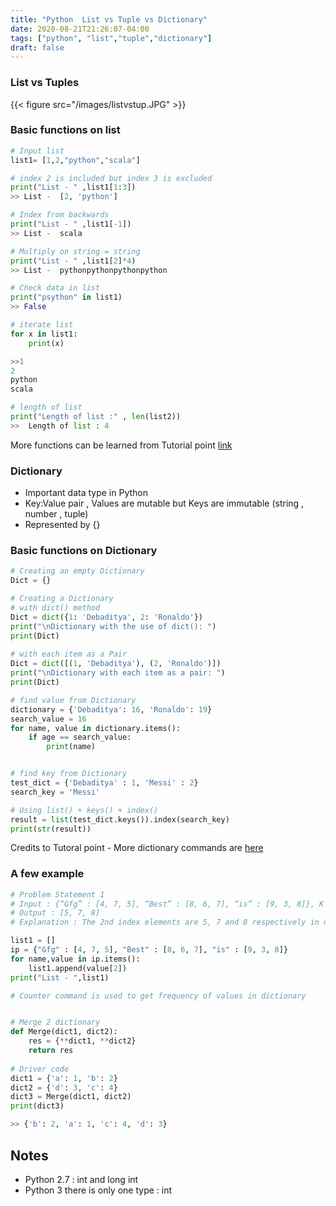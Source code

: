 ```yaml
---
title: "Python  List vs Tuple vs Dictionary"
date: 2020-08-21T21:26:07-04:00
tags: ["python", "list","tuple","dictionary"]
draft: false
---
```


### **List vs Tuples**

{{< figure src="/images/listvstup.JPG" >}}


### Basic functions on list 

```python
# Input list
list1= [1,2,"python","scala"]

# index 2 is included but index 3 is excluded
print("List - " ,list1[1:3])
>> List -  [2, 'python']

# Index from backwards
print("List - " ,list1[-1])
>> List -  scala

# Multiply on string = string 
print("List - " ,list1[2]*4)
>> List -  pythonpythonpythonpython

# Check data in list
print("psython" in list1)
>> False

# iterate list
for x in list1: 
    print(x)

>>1
2
python
scala

# length of list
print("Length of list :" , len(list2))
>>  Length of list : 4

```

More functions can be learned from Tutorial point [link](https://www.tutorialspoint.com/python/python_lists.htm)

### Dictionary
- Important data type in Python
- Key:Value pair , Values are mutable but Keys are immutable (string , number , tuple)
- Represented by {}

### Basic functions on Dictionary

```python
# Creating an empty Dictionary 
Dict = {}

# Creating a Dictionary 
# with dict() method 
Dict = dict({1: 'Debaditya', 2: 'Ronaldo'}) 
print("\nDictionary with the use of dict(): ") 
print(Dict) 
  
# with each item as a Pair 
Dict = dict([(1, 'Debaditya'), (2, 'Ronaldo')]) 
print("\nDictionary with each item as a pair: ") 
print(Dict) 

# find value from Dictionary
dictionary = {'Debaditya': 16, 'Ronaldo': 19}
search_value = 16
for name, value in dictionary.items(): 
    if age == search_value:
        print(name)


# find key from Dictionary
test_dict = {'Debaditya' : 1, 'Messi' : 2} 
search_key = 'Messi'

# Using list() + keys() + index() 
result = list(test_dict.keys()).index(search_key) 
print(str(result))
```

Credits to Tutoral point - More dictionary commands are [here](https://www.tutorialspoint.com/python/python_dictionary.htm)


### A few example

```python
# Problem Statement 1
# Input : {“Gfg” : [4, 7, 5], “Best” : [8, 6, 7], “is” : [9, 3, 8]}, K = 2
# Output : [5, 7, 8]
# Explanation : The 2nd index elements are 5, 7 and 8 respectively in different keys.

list1 = []
ip = {"Gfg" : [4, 7, 5], "Best" : [8, 6, 7], "is" : [9, 3, 8]}
for name,value in ip.items():
    list1.append(value[2])
print("List - ",list1)

# Counter command is used to get frequency of values in dictionary
```


```python

# Merge 2 dictionary
def Merge(dict1, dict2): 
    res = {**dict1, **dict2} 
    return res 
      
# Driver code 
dict1 = {'a': 1, 'b': 2} 
dict2 = {'d': 3, 'c': 4} 
dict3 = Merge(dict1, dict2) 
print(dict3)

>> {'b': 2, 'a': 1, 'c': 4, 'd': 3}
```


## Notes
- Python 2.7 : int and long int 
- Python 3 there is only one type : int 